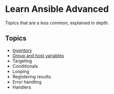 # Learn Ansible Advanced

Topics that are a less common, explained in depth.

## Topics

- [Inventory](inventory)
- [Group and host variables](group_host_vars)
- Targeting
- Conditionals
- Looping
- Registering results.
- Error handling
- Handlers
